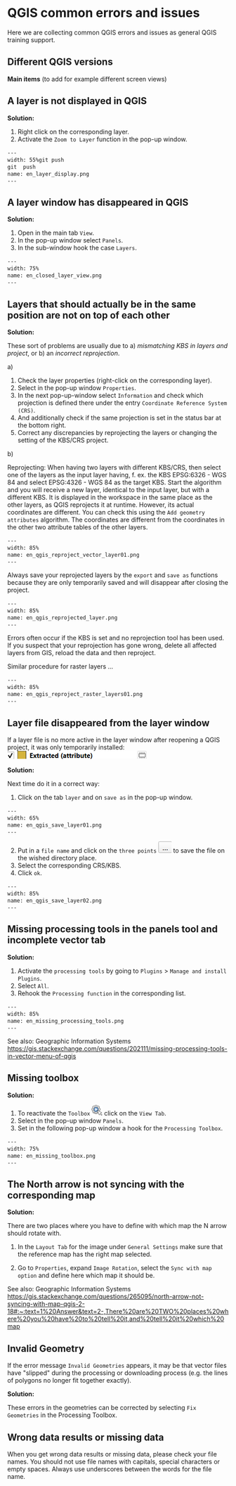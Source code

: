 # QGIS common errors and issues

Here we are collecting common QGIS errors and issues as general QGIS training support.


## Different QGIS versions
 __Main items__ (to add for example different screen views)


## A layer is not displayed in QGIS 

 __Solution:__ 
  1. Right click on the corresponding layer. 
  2. Activate the `Zoom to Layer` function in the pop-up window. 

```{figure} /fig/en_layer_display.png
---
width: 55%git push
git  push
name: en_layer_display.png
---

```

## A layer window has disappeared in QGIS

__Solution:__
 1. Open in the main tab `View`. 
 2. In the pop-up window select `Panels`. 
 3. In the sub-window hook the case `Layers`.   

```{figure} /fig/en_closed_layer_view.png
---
width: 75%
name: en_closed_layer_view.png
---

```

## Layers that should actually be in the same position are not on top of each other

__Solution:__

These sort of problems are usually due to a) *mismatching KBS in layers and project*, or b) an *incorrect reprojection*. 

 a) 
 1. Check the layer properties (right-click on the corresponding layer).
 2. Select in the pop-up window `Properties`.
 3. In the next pop-up-window select `Information` and check which projection is defined there under the entry `Coordinate Reference System (CRS)`. 
 4. And additionally check if the same projection is set in the status bar at the bottom right.
 5. Correct any discrepancies by reprojecting the layers or changing the setting of the KBS/CRS project. 

b) 

Reprojecting: When having two layers with different KBS/CRS, then select one of the layers as the input layer having, f. ex. the KBS EPSG:6326 - WGS 84 and select EPSG:4326 - WGS 84 as the target KBS. Start the algorithm and you will receive a new layer, identical to the input layer, but with a different KBS. It is displayed in the workspace in the same place as the other layers, as QGIS reprojects it at runtime. However, its actual coordinates are different. You can check this using the `Add geometry attributes` algorithm. The coordinates are different from the coordinates in the other two attribute tables of the other layers.


```{figure} /fig/en_qgis_reproject_vector_layer01.png
---
width: 85%
name: en_qgis_reproject_vector_layer01.png
---
```

Always save your reprojected layers by the `export` and `save as` functions because they are only temporarily saved and will disappear after closing the project.


```{figure} /fig/en_qgis_reprojected_layer.png
---
width: 85%
name: en_qgis_reprojected_layer.png
---
```

Errors often occur if the KBS is set and no reprojection tool has been used. If you suspect that your reprojection has gone wrong, delete all affected layers from GIS, reload the data and then reproject. 

Similar procedure for raster layers ...


```{figure} /fig/en_qgis_reproject_raster_layers01.png
---
width: 85%
name: en_qgis_reproject_raster_layers01.png
---
```

## Layer file disappeared from the layer window

If a layer file is no more active in the layer window after reopening a QGIS project, it was only temporarily installed: ![](/fig/en_qgis_temporary_Layer.png)

__Solution:__

Next time do it in a correct way: 
1. Click on the tab `layer` and on `save as` in the pop-up window.

```{figure} /fig/en_qgis_save_layer01.png
---
width: 65%
name: en_qgis_save_layer01.png
---

```

2. Put in a `file name` and click on the `three points` ![](/fig/Three_points.png) to save the file on the wished directory place.
3. Select the corresponding CRS/KBS.
4. Click `ok`.

```{figure} /fig/en_qgis_save_layer02.png
---
width: 85%
name: en_qgis_save_layer02.png
---

```

## Missing processing tools in the panels tool and incomplete vector tab

 __Solution:__
  
  1. Activate the `processing tools` by going to `Plugins` >
  `Manage and install Plugins`.
  2. Select `All`. 
  3. Rehook the `Processing function` in the corresponding list.
  
```{figure} /fig/en_missing_processing_tools.png
---
width: 85%
name: en_missing_processing_tools.png
---

```
 See also: Geographic Information Systems
 https://gis.stackexchange.com/questions/202111/missing-processing-tools-in-vector-menu-of-qgis


## Missing toolbox
  __Solution:__

  1. To reactivate the `Toolbox` ![](/fig/mAction.png) click on the `View Tab`.
  2. Select in the pop-up window `Panels`. 
  3. Set in the following pop-up window a hook for the `Processing Toolbox`.  

```{figure} /fig/en_missing_toolbox.png
---
width: 75%
name: en_missing_toolbox.png
---

```

## The North arrow is not syncing with the corresponding map
__Solution:__

There are two places where you have to define with which map the N arrow should rotate with.

1. In the `Layout Tab` for the image under `General Settings` make sure that the reference map has the right map selected. 

2. Go to `Properties`, expand `Image Rotation`, select the `Sync with map option` and define here which map it should be.

See also: Geographic Information Systems
https://gis.stackexchange.com/questions/265095/north-arrow-not-syncing-with-map-qgis-2-18#:~:text=1%20Answer&text=2-,There%20are%20TWO%20places%20where%20you%20have%20to%20tell%20it,and%20tell%20it%20which%20map
 
## Invalid Geometry

If the error message `Invalid Geometries` appears, it may be that vector files have "slipped" during the processing or downloading process (e.g. the lines of polygons no longer fit together exactly).

__Solution:__

These errors in the geometries can be corrected by selecting `Fix Geometries` in the Processing Toolbox.

## Wrong data results or missing data

When you get wrong data results or missing data, please check your file names. You should not use file names with capitals, special characters or empty spaces. Always use underscores between the words for the file name.



